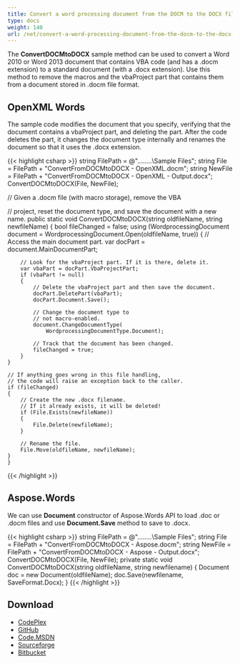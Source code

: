 ```yaml
---
title: Convert a word processing document from the DOCM to the DOCX file format
type: docs
weight: 140
url: /net/convert-a-word-processing-document-from-the-docm-to-the-docx-file-format/
---
```


The **ConvertDOCMtoDOCX** sample method can be used to convert a Word 2010 or Word 2013 document that contains VBA code (and has a .docm extension) to a standard document (with a .docx extension). Use this method to remove the macros and the vbaProject part that contains them from a document stored in .docm file format.
## **OpenXML Words**
The sample code modifies the document that you specify, verifying that the document contains a vbaProject part, and deleting the part. After the code deletes the part, it changes the document type internally and renames the document so that it uses the .docx extension.

{{< highlight csharp >}}
string FilePath = @"..\..\..\..\Sample Files\";
string File = FilePath + "ConvertFromDOCMtoDOCX - OpenXML.docm";
string NewFile = FilePath + "ConvertFromDOCMtoDOCX - OpenXML - Output.docx";
ConvertDOCMtoDOCX(File, NewFile);

// Given a .docm file (with macro storage), remove the VBA
 
// project, reset the document type, and save the document with a new name.
    public static void ConvertDOCMtoDOCX(string oldfileName, string newfileName)
    {
    bool fileChanged = false;
    using (WordprocessingDocument document =
        WordprocessingDocument.Open(oldfileName, true))
    {
        // Access the main document part.
        var docPart = document.MainDocumentPart;

        // Look for the vbaProject part. If it is there, delete it.
        var vbaPart = docPart.VbaProjectPart;
        if (vbaPart != null)
        {
            // Delete the vbaProject part and then save the document.
            docPart.DeletePart(vbaPart);
            docPart.Document.Save();

            // Change the document type to
            // not macro-enabled.
            document.ChangeDocumentType(
                WordprocessingDocumentType.Document);

            // Track that the document has been changed.
            fileChanged = true;
        }
    }

    // If anything goes wrong in this file handling,
    // the code will raise an exception back to the caller.
    if (fileChanged)
    {
        // Create the new .docx filename.
        // If it already exists, it will be deleted!
        if (File.Exists(newfileName))
        {
            File.Delete(newfileName);
        }

        // Rename the file.
        File.Move(oldfileName, newfileName);
    }
    }
{{< /highlight >}}
## **Aspose.Words**
We can use **Document** constructor of Aspose.Words API to load .doc or .docm files and use **Document.Save** method to save to .docx.

{{< highlight csharp >}}
string FilePath = @"..\..\..\..\Sample Files\";
string File = FilePath + "ConvertFromDOCMtoDOCX - Aspose.docm";
string NewFile = FilePath + "ConvertFromDOCMtoDOCX - Aspose - Output.docx";
ConvertDOCMtoDOCX(File, NewFile);
private static void ConvertDOCMtoDOCX(string oldfileName, string newfilename)
{
    Document doc = new Document(oldfileName);
    doc.Save(newfilename, SaveFormat.Docx);
}
{{< /highlight >}}
## **Download**
- [CodePlex](https://asposewordsopenxml.codeplex.com/releases/view/620544)
- [GitHub](https://github.com/aspose-words/Aspose.Words-for-.NET/releases/tag/AsposeWordsVsOpenXMLv1.2)
- [Code.MSDN](https://code.msdn.microsoft.com/Code-Comparison-of-Common-4ffff4d7#content)
- [Sourceforge](http://sourceforge.net/projects/asposeopenxml/files/Aspose.Words%20Vs%20OpenXML/ConvertFromDOCMtoDOCX.zip/download)
- [Bitbucket](https://bitbucket.org/asposemarketplace/aspose-for-openxml/downloads/ConvertFromDOCMtoDOCX.zip)
